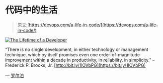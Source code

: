 # 代码中的生活

> 原文:[https://devops.com/a-life-in-code/](https://devops.com/a-life-in-code/)

[![The Lifetime of a Developer](../Images/7831d4d839fb89e48f221a82bb177da0.png)](https://devops.com/wp-content/uploads/2015/12/Developer-Timeline03.jpg)

“There is no single development, in either technology or management technique, which by itself promises even one order-of-magnitude improvement within a decade in productivity, in reliability, in simplicity.” –Frederick P. Brooks, Jr. [http://bit.ly/1IOVbPG](https://bit.ly/1IOVbPG)

— [罗尔泊](https://devops.com/author/breselman/)